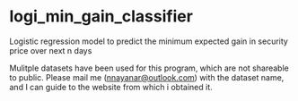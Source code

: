 # logi_min_gain_classifier
Logistic regression model to predict the minimum expected gain in security price over next n days

Mulitple datasets have been used for this program, which are not shareable to public. Please mail me (nnayanar@outlook.com) with the dataset name, and I can guide to the website from which i obtained it.
